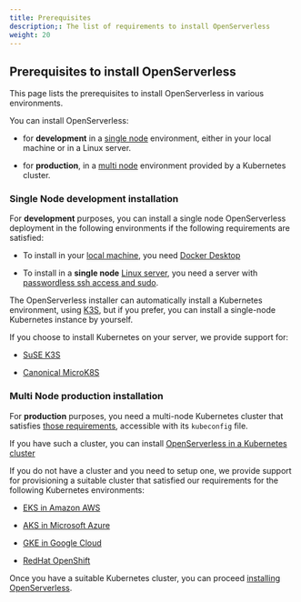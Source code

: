 ```yaml
---
title: Prerequisites
description;: The list of requirements to install OpenServerless
weight: 20
---
```

## Prerequisites to install OpenServerless

This page lists the prerequisites to install OpenServerless in various
environments.

You can install OpenServerless:

- for **development** in a [single node](#single-node-development-installation) environment,
    either in your local machine or in a Linux server.

- for **production**, in a [multi node](#multi-node-production-installation) environment
    provided by a Kubernetes cluster.

### Single Node development installation

For **development** purposes, you can install a single node
OpenServerless deployment in the following environments if the
following requirements are satisfied:

- To install in your [local machine](/docs/installation/install/local/), you need
    [Docker Desktop](/docs/installation/prereq/docker/)

- To install in a **single node**
  [Linux server](/docs/installation/install/server/), you need a server with [passwordless ssh access and sudo](/docs/installation/prereq/server/).

The OpenServerless installer can automatically install a Kubernetes environment, using
[K3S](https://k3s.io), but if you prefer, you can install a single-node
Kubernetes instance by yourself.

If you choose to install Kubernetes on your server, we provide support
for:

- [SuSE K3S](/docs/installation/prereq/k3s/)

- [Canonical MicroK8S](/docs/installation/prereq/mk8s)

### Multi Node production installation

For **production** purposes, you need a multi-node Kubernetes cluster
that satisfies [those requirements](/docs/installation/prereq/kubernetes/),
accessible with its `kubeconfig` file.

If you have such a cluster, you can install
[OpenServerless in a Kubernetes cluster](/docs/installation/install/cluster/)

If you do not have a cluster and you need to setup one, we provide
support for provisioning a suitable cluster that satisfied our
requirements for the following Kubernetes environments:

- [EKS in Amazon AWS](/docs/installation/prereq/kubernetes/eks/)

- [AKS in Microsoft Azure](/docs/installation/prereq/kubernetes/aks/)

- [GKE in Google Cloud](/docs/installation/prereq/kubernetes/gke/)

- [RedHat OpenShift](/docs/installation/prereq/kubernetes/openshift/)

Once you have a suitable Kubernetes cluster, you can proceed
[installing OpenServerless](/docs/installation/install/).
